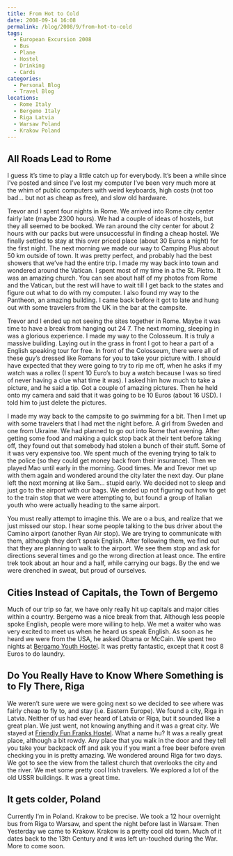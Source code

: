 ```yaml
---
title: From Hot to Cold
date: 2008-09-14 16:08
permalink: /blog/2008/9/from-hot-to-cold
tags:
  - European Excursion 2008
  - Bus
  - Plane
  - Hostel
  - Drinking
  - Cards
categories:
  - Personal Blog
  - Travel Blog
locations: 
  - Rome Italy
  - Bergemo Italy
  - Riga Latvia
  - Warsaw Poland
  - Krakow Poland
---
```


## All Roads Lead to Rome

I guess it’s time to play a little catch up for everybody. It’s been a while since I’ve posted and since I’ve lost my computer I’ve been very much more at the whim of public computers with weird keyboards, high costs (not too bad... but not as cheap as free), and slow old hardware.

Trevor and I spent four nights in Rome. We arrived into Rome city center fairly late (maybe 2300 hours). We had a couple of ideas of hostels, but they all seemed to be booked. We ran around the city center for about 2 hours with our packs but were unsuccessful in finding a cheap hostel. We finally settled to stay at this over priced place (about 30 Euros a night) for the first night. The next morning we made our way to Camping Plus about 50 km outside of town. It was pretty perfect, and probably had the best showers that we’ve had the entire trip. I made my way back into town and wondered around the Vatican. I spent most of my time in a the St. Pietro. It was an amazing church. You can see about half of my photos from Rome and the Vatican, but the rest will have to wait till I get back to the states and figure out what to do with my computer. I also found my way to the Pantheon, an amazing building. I came back before it got to late and hung out with some travelers from the UK in the bar at the campsite.

Trevor and I ended up not seeing the sites together in Rome. Maybe it was time to have a break from hanging out 24 7. The next morning, sleeping in was a glorious experience. I made my way to the Colosseum. It is truly a massive building. Laying out in the grass in front I got to hear a part of a English speaking tour for free. In front of the Colosseum, there were all of these guy’s dressed like Romans for you to take your picture with. I should have expected that they were going to try to rip me off, when he asks if my watch was a rollex (I spent 10 Euro’s to buy a watch because I was so tired of never having a clue what time it was). I asked him how much to take a picture, and he said a tip. Got a couple of amazing pictures. Then he held onto my camera and said that it was going to be 10 Euros (about 16 USD). I told him to just delete the pictures.

I made my way back to the campsite to go swimming for a bit. Then I met up with some travelers that I had met the night before. A girl from Sweden and one from Ukraine. We had planned to go out into Rome that evening. After getting some food and making a quick stop back at their tent before taking off, they found out that somebody had stolen a bunch of their stuff. Some of it was very expensive too. We spent much of the evening trying to talk to the police (so they could get money back from their insurance). Then we played Mao until early in the morning. Good times. Me and Trevor met up with them again and wondered around the city later the next day. Our plane left the next morning at like 5am... stupid early. We decided not to sleep and just go to the airport with our bags. We ended up not figuring out how to get to the train stop that we were attempting to, but found a group of Italian youth who were actually heading to the same airport.

You must really attempt to imagine this. We are o a bus, and realize that we just missed our stop. I hear some people talking to the bus driver about the Camino airport (another Ryan Air stop). We are trying to communicate with them, although they don’t speak English. After following them, we find out that they are planning to walk to the airport. We see them stop and ask for directions several times and go the wrong direction at least once. The entire trek took about an hour and a half, while carrying our bags. By the end we were drenched in sweat, but proud of ourselves.

## Cities Instead of Capitals, the Town of Bergemo

Much of our trip so far, we have only really hit up capitals and major cities within a country. Bergemo was a nice break from that. Although less people spoke English, people were more willing to help. We met a waiter who was very excited to meet us when he heard us speak English. As soon as he heard we were from the USA, he asked Obama or McCain. We spent two nights at [Bergamo Youth Hostel][1]. It was pretty fantastic, except that it cost 8 Euros to do laundry.

   [1]: http://www.ostellodibergamo.it/index.php?option=com_content&view=article&id=6&Itemid=215&lang=en (Bergamo Youth Hostel)

## Do You Really Have to Know Where Something is to Fly There, Riga

We weren’t sure were we were going next so we decided to see where was fairly cheap to fly to, and stay (i.e. Eastern Europe). We found a city, Riga in Latvia. Neither of us had ever heard of Latvia or Riga, but it sounded like a great plan. We just went, not knowing anything and it was a great city. We stayed at [Friendly Fun Franks Hostel][2]. What a name hu? It was a really great place, although a bit rowdy. Any place that you walk in the door and they tell you take your backpack off and ask you if you want a free beer before even checking you in is pretty amazing. We wondered around Riga for two days. We got to see the view from the tallest church that overlooks the city and the river. We met some pretty cool Irish travelers. We explored a lot of the old USSR buildings. It was a great time.

   [2]: http://www.franksbackpackers.hostel.com/ (Friendly Fun Franks Hostel)

## It gets colder, Poland

Currently I’m in Poland. Krakow to be precise. We took a 12 hour overnight bus from Riga to Warsaw, and spent the night before last in Warsaw. Then Yesterday we came to Krakow. Krakow is a pretty cool old town. Much of it dates back to the 13th Century and it was left un-touched during the War. More to come soon.